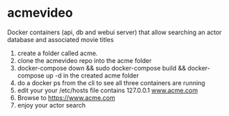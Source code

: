 # acmevideo
Docker containers (api, db and webui server) that allow searching an actor database and associated movie titles
1. create a folder called acme.
2. clone the acmevideo repo into the acme folder 
3. docker-compose down && sudo  docker-compose build && docker-compose up -d in the created acme folder
4. do a docker ps from the cli to see all three containers are running
5. edit your your /etc/hosts file contains 127.0.0.1 www.acme.com 
6. Browse to https://www.acme.com
7. enjoy your actor search 
 
